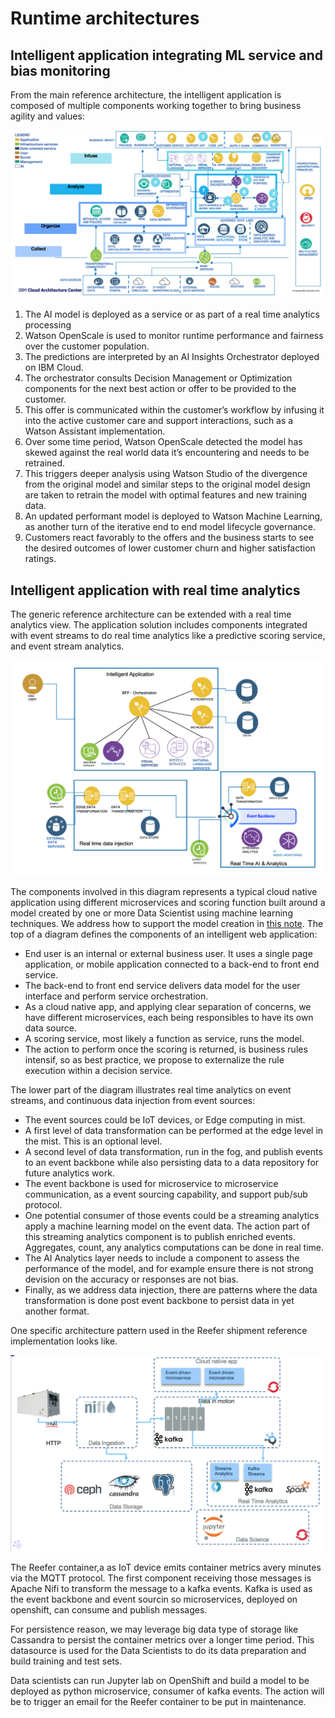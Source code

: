 # Runtime architectures

## Intelligent application integrating ML service and bias monitoring

From the main reference architecture, the intelligent application is composed of multiple components working together to bring business agility and values:

![](runtime-app.png)

1. The AI model is deployed as a service or as part of a real time analytics processing
1. Watson OpenScale is used to monitor runtime performance and fairness over the customer population.
1. The predictions are interpreted by an AI Insights Orchestrator deployed on IBM Cloud.
1. The orchestrator consults Decision Management or Optimization components for the next best action or offer to be provided to the customer.
1. This offer is communicated within the customer’s workflow by infusing it into the active customer care and support interactions, such as a Watson Assistant implementation.
1. Over some time period, Watson OpenScale detected the model has skewed against the real world data it’s encountering and needs to be retrained.
1. This triggers deeper analysis using Watson Studio of the divergence from the original model and similar steps to the original model design are taken to retrain the model with optimal features and new training data.
1. An updated performant model is deployed to Watson Machine Learning, as another turn of the iterative end to end model lifecycle governance.
1. Customers react favorably to the offers and the business starts to see the desired outcomes of lower customer churn and higher satisfaction ratings.


## Intelligent application with real time analytics

The generic reference architecture can be extended with a real time analytics view. The application solution includes components integrated with event streams to do real time analytics like a predictive scoring service, and event stream analytics.

![](rt-ia-ai.png)

The components involved in this diagram represents a typical cloud native application using different microservices and scoring function built around a model created by one or more Data Scientist using machine learning techniques. We address how to support the model creation in [this note](../model-dev/README.md). The top of a diagram defines the components of an intelligent web application:

* End user is an internal or external business user. It uses a single page application, or mobile application connected to a back-end to front end service.
* The back-end to front end service delivers data model for the user interface and perform service orchestration.
* As a cloud native app, and applying clear separation of concerns, we have different microservices, each being responsibles to have its own data source.  
* A scoring service, most likely a function as service, runs the model.
* The action to perform once the scoring is returned, is business rules intensif, so as best practice, we propose to externalize the rule execution within a decision service.

The lower part of the diagram illustrates real time analytics on event streams, and continuous data injection from event sources:

* The event sources could be IoT devices, or Edge computing in mist.
* A first level of data transformation can be performed at the edge level in the mist. This is an optional level. 
* A second level of data transformation, run in the fog, and publish events to an event backbone while also persisting data to a data repository for future analytics work.
* The event backbone is used for microservice to microservice communication, as a event sourcing capability, and support pub/sub protocol.
* One potential consumer of those events could be a streaming analytics apply a machine learning model on the event data. The action part of this streaming analytics component is to publish enriched events. Aggregates, count, any analytics computations can be done in real time. 
* The AI Analytics layer needs to include a component to assess the performance of the model, and for example ensure there is not strong devision on the accuracy or responses are not bias. 
* Finally, as we address data injection, there are patterns where the data transformation is done post event backbone to persist data in yet another format.

One specific architecture pattern used in the Reefer shipment reference implementation looks like.

![](RT-analytics.png)

The Reefer container,a as IoT device emits container metrics avery minutes via the MQTT protocol. The first component receiving those messages is Apache Nifi to transform the message to a kafka events. Kafka is used as the event backbone and event sourcin so microservices, deployed on openshift, can consume and publish messages. 

For persistence reason, we may leverage big data type of storage like Cassandra to persist the container metrics over a longer time period. This datasource is used for the Data Scientists to do its data preparation and build training and test sets. 

Data scientists can run Jupyter lab on OpenShift and build a model to be deployed as python microservice, consumer of kafka events. The action will be to trigger an email for the Reefer container to be put in maintenance.
